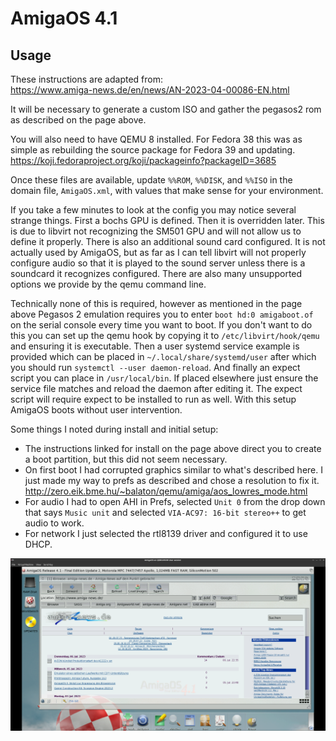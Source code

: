 # AmigaOS 4.1

## Usage
These instructions are adapted from:  
https://www.amiga-news.de/en/news/AN-2023-04-00086-EN.html  

It will be necessary to generate a custom ISO and gather the pegasos2 rom as described on the page above.  
  
You will also need to have QEMU 8 installed. For Fedora 38 this was as simple as rebuilding the source package for Fedora 39 and updating.  
https://koji.fedoraproject.org/koji/packageinfo?packageID=3685
  
Once these files are available, update `%%ROM`, `%%DISK`, and `%%ISO` in the domain file, `AmigaOS.xml`, with values that make sense for your environment.  
  
If you take a few minutes to look at the config you may notice several strange things. First a bochs GPU is defined. Then it is overridden later. This is due to libvirt not recognizing the SM501 GPU and will not allow us to define it properly. There is also an additional sound card configured. It is not actually used by AmigaOS, but as far as I can tell libvirt will not properly configure audio so that it is played to the sound server unless there is a soundcard it recognizes configured. There are also many unsupported options we provide by the qemu command line.  
  
Technically none of this is required, however as mentioned in the page above Pegasos 2 emulation requires you to enter `boot hd:0 amigaboot.of` on the serial console every time you want to boot. If you don't want to do this you can set up the qemu hook by copying it to `/etc/libvirt/hook/qemu` and ensuring it is executable. Then a user systemd service example is provided which can be placed in `~/.local/share/systemd/user` after which you should run `systemctl --user daemon-reload`. And finally an expect script you can place in `/usr/local/bin`. If placed elsewhere just ensure the service file matches and reload the daemon after editing it. The expect script will require expect to be installed to run as well. With this setup AmigaOS boots without user intervention. 
  
Some things I noted during install and initial setup:
- The instructions linked for install on the page above direct you to create a boot partition, but this did not seem necessary.
- On first boot I had corrupted graphics similar to what's described here. I just made my way to prefs as described and chose a resolution to fix it.  
http://zero.eik.bme.hu/~balaton/qemu/amiga/aos_lowres_mode.html  
- For audio I had to open AHI in Prefs, selected `Unit 0` from the drop down that says `Music unit` and selected `VIA-AC97: 16-bit stereo++` to get audio to work.
- For network I just selected the rtl8139 driver and configured it to use DHCP.
  
![screenshot](https://github.com/jmontleon/libvirt-configs/blob/main/AmigaOS/screenshot.png?raw=true)
